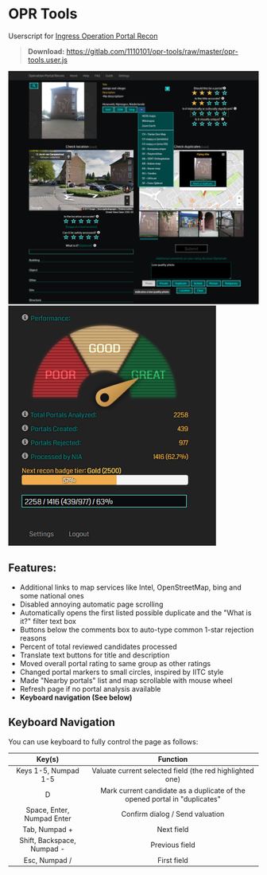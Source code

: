 # OPR Tools
Userscript for [Ingress Operation Portal Recon](https://opr.ingress.com/recon)
> **Download:** https://gitlab.com/1110101/opr-tools/raw/master/opr-tools.user.js

![](./image/opr-tools.png)
![](./image/opr-tools-2.png)

## Features:
- Additional links to map services like Intel, OpenStreetMap, bing and some national ones
- Disabled annoying automatic page scrolling
- Automatically opens the first listed possible duplicate and the "What is it?" filter text box
- Buttons below the comments box to auto-type common 1-star rejection reasons
- Percent of total reviewed candidates processed
- Translate text buttons for title and description
- Moved overall portal rating to same group as other ratings
- Changed portal markers to small circles, inspired by IITC style
- Made "Nearby portals" list and map scrollable with mouse wheel
- Refresh page if no portal analysis available
- **Keyboard navigation (See below)**

## Keyboard Navigation

You can use keyboard to fully control the page as follows:

|           Key(s)           |                 Function                 |
| :------------------------: | :--------------------------------------: |
|    Keys 1-5, Numpad 1-5    | Valuate current selected field (the red highlighted one) |
|             D              | Mark current candidate as a duplicate of the opened portal in "duplicates" |
| Space, Enter, Numpad Enter |     Confirm dialog / Send valuation      |
|       Tab, Numpad +        |                Next field                |
| Shift, Backspace, Numpad - |              Previous field              |
|       Esc, Numpad /        |               First field                |